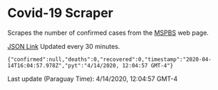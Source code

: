 # Covid-19 Scraper

Scrapes the number of confirmed cases from the [MSPBS](https://www.mspbs.gov.py/covid-19.php) web page.

[JSON Link](https://jmayalag.github.io/covid19-scrape/cases.json)
Updated every 30 minutes.
```
{"confirmed":null,"deaths":0,"recovered":0,"timestamp":"2020-04-14T16:04:57.978Z","pyt":"4/14/2020, 12:04:57 GMT-4"}
```
Last update (Paraguay Time): 4/14/2020, 12:04:57 GMT-4